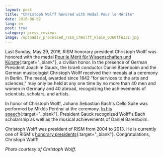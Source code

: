 ```yaml
---
layout: post
title: "Christoph Wolff honored with Medal Pour le Mérite"
date: 2016-06-02
lang: en
post: true
category: press_reviews
image: /uploads/_processed_/csm_ChWolff_klein_0360ffe331.jpg
---
```



Last Sunday, May 29, 2016, RISM honorary president Christoph Wolff was honored with the medal [Pour le Mérit für Wissenschaften und Künste](http://www.orden-pourlemerite.de/){:target="_blank"}, a civilian honor. In the presence of German President Joachim Gauck, the Israeli conductor Daniel Barenboim and the German musicologist Christoph Wolff received their medals at a ceremony in Berlin. The medal, awarded since 1842 "for services to the arts and sciences," may only be held at any one time by no more than 40 men and women in Germany and 40 abroad, recognizing the achievements of scientists, scholars, and artists.

In honor of Christoph Wolff, Johann Sebastian Bach's Cello Suite was performed by Miklós Perényi at the ceremony. [In his speech](http://www.bundespraesident.de/SharedDocs/Reden/DE/Joachim-Gauck/Reden/2016/05/160529-Orden-Pour-le-merite.html;jsessionid=D349DCB8FF0A15CA7AC15A6C54534BAE.2_cid388?nn=1891550){:target="_blank"}, President Gauck recognized Wolff's Bach scholarship as well as the musical achievements of Daniel Barenboim.

Christoph Wolff was president of RISM from 2004 to 2013. He is currently one of RISM's [honorary presidents](http://www.rism.info/en/home/newsdetails/article/71/christoph-wolff-named-honorary-president-of-rism.html){:target="_blank"}. Congratulations, Christoph Wolff!

_Photo courtesy of Christoph Wolff._







<script type="text/javascript">var switchTo5x=true;</script><script type="text/javascript" src="http://w.sharethis.com/button/buttons.js"></script><script type="text/javascript">stLight.options({publisher: "9b601438-1ce1-49d8-bfd7-9cff5df54c17", doNotHash: false, doNotCopy: false, hashAddressBar: false});</script>